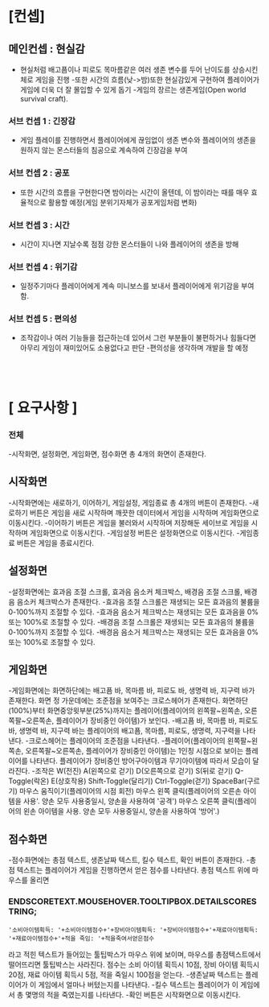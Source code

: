 # [컨셉]
## 메인컨셉 : 현실감
- 현실처럼 배고픔이나 피로도 목마름같은 여러 생존 변수를 두어
난이도를 상승시킨체로 게임을 진행
-또한 시간의 흐름(낮->밤)또한 현실감있게 구현하여 플레이어가
게임에 더욱 더 잘 몰입할 수 있게 돕기
-게임의 장르는 생존게임(Open world survival craft).

### 서브 컨셉 1 : 긴장감
- 게임 플레이를 진행하면서 플레이어에게 끊임없이 생존 변수와
플레이어의 생존을 원하지 않는 몬스터들의 침공으로 계속하여
긴장감을 부여

### 서브 컨셉 2 : 공포
- 또한 시간의 흐름을 구현한다면 밤이라는 시간이 올텐데, 이
밤이라는 때를 매우 효율적으로 활용할 예정(게임 분위기자체가
공포게임처럼 변화)

### 서브 컨셉 3 : 시간
- 시간이 지나면 지날수록 점점 강한 몬스터들이 나와 플레이어의
생존을 방해

### 서브 컨셉 4 : 위기감
- 일정주기마다 플레이어에게 계속 미니보스를 보내서
플레이어에게 위기감을 부여함.

### 서브 컨셉 5 : 편의성
- 조작감이나 여러 기능들을 접근하는데 있어서 그런 부분들이
불편하거나 힘들다면 아무리 게임이 재미있어도 소용없다고
판단
-편의성을 생각하며 개발을 할 예정


<br><br>
# [ 요구사항 ]

### 전체
-시작화면, 설정화면, 게임화면, 점수화면 총 4개의 화면이 존재한다.

## 시작화면
-시작화면에는 새로하기, 이어하기, 게임설정, 게임종료 총 4개의 버튼이 존재한다.
-새로하기 버튼은 게임을 새로 시작하며 깨끗한 데이터에서 게임을 시작하며 게임화면으로 이동시킨다.
-이어하기 버튼은 게임을 불러와서 시작하며 저장해둔 세이브로 게임을 시작하며 게임화면으로 이동시킨다.
-게임설정 버튼은 설정화면으로 이동시킨다.
-게임종료 버튼은 게임을 종료시킨다.

## 설정화면
-설정화면에는 효과음 조절 스크롤, 효과음 음소커 체크박스, 배경음 조절 스크롤, 배경음 음소커 체크박스가 존재한다.
-효과음 조절 스크롤은 재생되는 모든 효과음의 불륨을 0-100%까지 조절할 수 있다.
-효과음 음소거 체크박스는 재생되는 모든 효과음을 0% 또는 100%로 조절할 수 있다.
-배경음 조절 스크롤은 재생되는 모든 효과음의 불륨을 0-100%까지 조절할 수 있다.
-배경음 음소거 체크박스는 재생되는 모든 효과음을 0% 또는 100%로 조절할 수 있다.

## 게임화면
-게임화면에는 화면하단에는 배고픔 바, 목마름 바, 피로도 바, 생명력 바, 지구력 바가 존재한다. 화면 정 가운데에는 조준점을 보여주는 크로스헤어가 존재한다. 화면하단(100%)부터 화면중앙윗부분(25%)까지는 플레이어(플레이어의 왼쪽팔~왼쪽손, 오른쪽팔~오른쪽손, 플레이어가 장비중인 아이템)가 보인다.
-배고픔 바, 목마름 바, 피로도 바, 생명력 바, 지구력 바는 플레이어의 배고픔, 목마름, 피로도, 생명력, 지구력을 나타낸다.
-크로스헤어는 플레이어의 조준점을 나타낸다.
-플레이어(플레이어의 왼쪽팔~왼쪽손, 오른쪽팔~오른쪽손, 플레이어가 장비중인 아이템)는 1인칭 시점으로 보이는 플레이어를 나타낸다. 플레이어가 장비중인 방어구아이템과 무기아이템에 따라서 모습이 달라진다.
-조작은 W(전진) A(왼쪽으로 걷기) D(오른쪽으로 걷기) S(뒤로 걷기) Q-Toggle(락온) E(상호작용) Shift-Toggle(달리기) Ctrl-Toggle(걷기) SpaceBar(구르기) 마우스 움직이기(플레이어의 시점 회전) 마우스 왼쪽 클릭(플레이어의 오른손 아이템을 사용'. 양손 모두 사용중일시, 양손을 사용하여 '공격') 마우스 오른쪽 클릭(플레이어의 왼손 아이템을 사용. 양손 모두 사용중일시, 양손을 사용하여 '방어'.)

## 점수화면
-점수화면에는 총점 텍스트, 생존날짜 텍스트, 킬수 텍스트, 확인 버튼이 존재한다.
-총점 텍스트는 플레이어가 게임을 진행하면서 얻은 점수를 나타낸다. 총점 텍스트 위에 마우스를 올리면 

### ENDSCORETEXT.MOUSEHOVER.TOOLTIPBOX.DETAILSCORESTRING;
``` '소비아이템획득: '+소비아이템점수+'+장비아이템획득: '+장비아이템점수+'+재료아이템획득: '+재료아이템점수+'+적을 죽임: '+적을죽여서얻은점수 ```

라고 적힌 텍스트가 들어있는 툴팁박스가 마우스 위에 보이며, 마우스를 총점텍스트에서 떨어뜨리면 툴팁박스는 사라진다. 점수는 소비 아이템 획득시 10점, 장비 아이템 획득시 20점, 재료 아이템 획득시 5점, 적을 죽일시 100점을 얻는다.
-생존날짜 텍스트는 플레이어가 이 게임에서 얼마나 버텼는지를 나타낸다.
-킬수 텍스트는 플레이어가 이 게임에서 총 몇명의 적을 죽였는지를 나타낸다.
-확인 버튼은 시작화면으로 이동시킨다.
